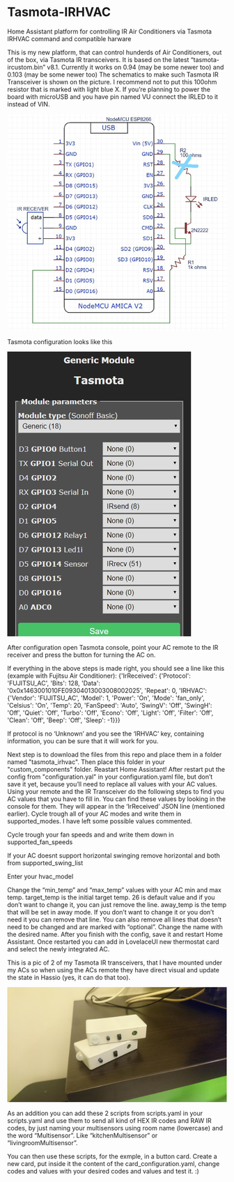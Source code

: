 # Tasmota-IRHVAC
Home Assistant platform for controlling IR Air Conditioners via Tasmota IRHVAC command and compatible harware

This is my new platform, that can control hunderds of Air Conditioners, out of the box, via Tasmota IR transceivers. It is based on the latest “tasmota-ircustom.bin” v8.1. Currently it works on 0.94 (may be some newer too) and 0.103 (may be some newer too)
The schematics to make such Tasmota IR Transceiver is shown on the picture. I recommend not to put this 100ohm resistor that is marked with light blue X. If you’re planning to power the board with microUSB and you have pin named VU connect the IRLED to it instead of VIN.

![image1](/images/schematics.jpeg)

Tasmota configuration looks like this

![image2](/images/tasmota_config.jpeg)

After configuration open Tasmota console, point your AC remote to the IR receiver and press the button for turning the AC on.

If everything in the above steps is made right, you should see a line like this (example with Fujitsu Air Conditioner):
{'IrReceived': {'Protocol': 'FUJITSU_AC', 'Bits': 128, 'Data': '0x0x1463001010FE09304013003008002025', 'Repeat': 0, 'IRHVAC': {'Vendor': 'FUJITSU_AC', 'Model': 1, 'Power': 'On', 'Mode': 'fan_only', 'Celsius': 'On', 'Temp': 20, 'FanSpeed': 'Auto', 'SwingV': 'Off', 'SwingH': 'Off', 'Quiet': 'Off', 'Turbo': 'Off', 'Econo': 'Off', 'Light': 'Off', 'Filter': 'Off', 'Clean': 'Off', 'Beep': 'Off', 'Sleep': -1}}}

If protocol is no ‘Unknown’ and you see the ‘IRHVAC’ key, containing information, you can be sure that it will work for you.

Next step is to download the files from this repo and place them in a folder named "tasmota_irhvac". Then place this folder in your "custom_components" folder.
Reastart Home Assistant!
After restart put the config from "configuration.yal" in your configuration.yaml file, but don’t save it yet, because you’ll need to replace all values with your AC values.
Using your remote and the IR Transceiver do the following steps to find you AC values that you have to fill in. You can find these values by looking in the console for them. They will appear in the ‘IrReceived’ JSON line (mentioned earlier).
Cycle trough all of your AC modes and write them in supported_modes. I have left some possible values commented.

Cycle trough your fan speeds and and write them down in supported_fan_speeds

If your AC doesnt support horizontal swinging remove horizontal and both from supported_swing_list

Enter your hvac_model

Change the “min_temp” and “max_temp” values with your AC min and max temp.
target_temp is the initial target temp. 26 is default value and if you don’t want to change it, you can just remove the line.
away_temp is the temp that will be set in away mode. If you don’t want to change it or you don’t need it you can remove that line.
You can also remove all lines that doesn’t need to be changed and are marked with “optional”.
Change the name with the desired name.
After you finish with the config, save it and restart Home Assistant. Once restarted you can add in LovelaceUI new thermostat card and select the newly integrated AC.

This is a pic of 2 of my Tasmota IR transceivers, that I have mounted under my ACs so when using the ACs remote they have direct visual and update the state in Hassio (yes, it can do that too).

![image2](/images/multisensors.jpeg)

As an addition you can add these 2 scripts from scripts.yaml in your scripts.yaml and use them to send all kind of HEX IR codes and RAW IR codes, by just naming your multisensors using room name (lowercase) and the word “Multisensor”. Like “kitchenMultisensor” or “livingroomMultisensor”.

You can then use these scripts, for the exmple, in a button card. Create a new card, put inside it the content of the card_configuration.yaml, change codes and values with your desired codes and values and test it. :)
